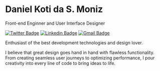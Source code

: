 
# Daniel Koti da S. Moniz

Front-end Enginner and User Interface Designer

[![Twitter Badge](https://img.shields.io/badge/-@danie_koti-923401?style=flat-square&labelColor=923401&logo=twitter&logoColor=white&link=https://twitter.com/danie_koti)](https://twitter.com/danie_koti) 
[![Linkedin Badge](https://img.shields.io/badge/-Daniel%20Moniz-923401?style=flat-square&logo=Linkedin&logoColor=white&link=https://www.linkedin.com/in/daniel-moniz/)](https://www.linkedin.com/in/daniel-moniz/) 
[![Gmail Badge](https://img.shields.io/badge/-danielkoti.moniz@gmail.com-923401?style=flat-square&logo=Gmail&logoColor=white&link=mailto:danielkoti.moniz@gmail.com)](mailto:danielkoti.moniz@gmail.com)

Enthusiast of the best development technologies and design lover.

I believe that great design goes hand in hand with flawless functionality. From creating seamless user journeys to optimizing performance, I pour creativity into every line of code to bring ideas to life.


